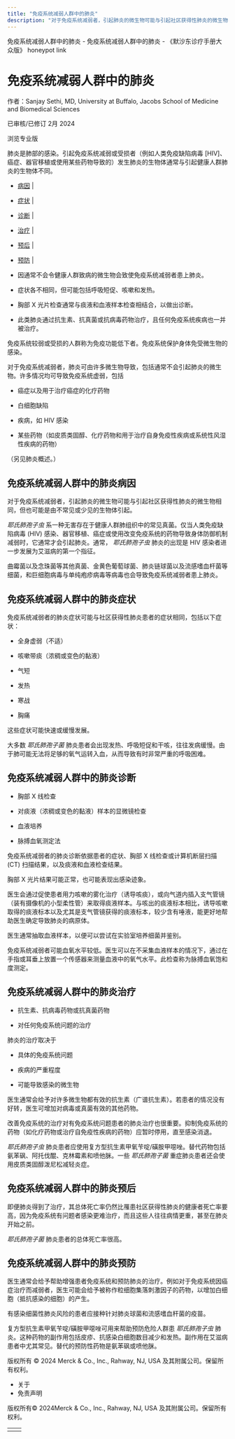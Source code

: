 ```yaml
---
title: "免疫系统减弱人群中的肺炎"
description: "对于免疫系统减弱者，引起肺炎的微生物可能与引起社区获得性肺炎的微生物相同，但也可能是由不常见或少见的生物体引起。"
---
```


﻿免疫系统减弱人群中的肺炎 \- 免疫系统减弱人群中的肺炎 \- 《默沙东诊疗手册大众版》 honeypot link

# 免疫系统减弱人群中的肺炎

作者：Sanjay Sethi, MD, University at Buffalo, Jacobs School of Medicine and
Biomedical Sciences

已审核/已修订 2月 2024

浏览专业版

肺炎是肺部的感染。引起免疫系统减弱或受损者（例如人类免疫缺陷病毒 \[HIV\]、癌症、器官移植或使用某些药物导致的）发生肺炎的生物体通常与引起健康人群肺炎的生物体不同。

- [病因](#病因_v21451633_zh) \|
- [症状](#症状_v21451648_zh) \|
- [诊断](#诊断_v21451652_zh) \|
- [治疗](#治疗_v21451663_zh) \|
- [预后](#预后_v39503499_zh) \|
- [预防](#预防_v39503505_zh) \|

- 因通常不会令健康人群致病的微生物会致使免疫系统减弱者患上肺炎。

- 症状各不相同，但可能包括呼吸短促、咳嗽和发热。

- 胸部 X 光片检查通常与痰液和血液样本检查相结合，以做出诊断。

- 此类肺炎通过抗生素、抗真菌或抗病毒药物治疗，且任何免疫系统疾病也一并被治疗。


免疫系统较弱或受损的人群称为免疫功能低下者。免疫系统保护身体免受微生物的感染。

对于免疫系统减弱者，肺炎可由许多微生物导致，包括通常不会引起肺炎的微生物。许多情况均可导致免疫系统虚弱，包括

- 癌症以及用于治疗癌症的化疗药物

- 白细胞缺陷

- 疾病，如 HIV 感染

- 某些药物（如皮质类固醇、化疗药物和用于治疗自身免疫性疾病或系统性风湿性疾病的药物）


（另见肺炎概述。）

## 免疫系统减弱人群中的肺炎病因

对于免疫系统减弱者，引起肺炎的微生物可能与引起社区获得性肺炎的微生物相同，但也可能是由不常见或少见的生物体引起。

_耶氏肺孢子虫_ 系一种无害存在于健康人群肺组织中的常见真菌。仅当人类免疫缺陷病毒 (HIV) 感染、器官移植、癌症或使用改变免疫系统的药物导致身体防御机制减弱时，它通常才会引起肺炎。通常， _耶氏肺孢子虫_ 肺炎的出现是 HIV 感染者进一步发展为艾滋病的第一个指征。

曲霉菌以及念珠菌等其他真菌、金黄色葡萄球菌、肺炎链球菌以及流感嗜血杆菌等细菌，和巨细胞病毒与单纯疱疹病毒等病毒也会导致免疫系统减弱者患上肺炎。

## 免疫系统减弱人群中的肺炎症状

免疫系统减弱者的肺炎症状可能与社区获得性肺炎患者的症状相同，包括以下症状：

- 全身虚弱（不适）

- 咳嗽带痰（浓稠或变色的黏液）

- 气短

- 发热

- 寒战

- 胸痛


这些症状可能快速或缓慢发展。

大多数 _耶氏肺孢子菌_ 肺炎患者会出现发热、呼吸短促和干咳，往往发病缓慢。由于肺可能无法将足够的氧气运转入血，从而导致有时非常严重的呼吸困难。

## 免疫系统减弱人群中的肺炎诊断

- 胸部 X 线检查

- 对痰液（浓稠或变色的黏液）样本的显微镜检查

- 血液培养

- 脉搏血氧测定法


免疫系统减弱者的肺炎诊断依据患者的症状、胸部 X 线检查或计算机断层扫描 (CT) 扫描结果，以及痰液和血液检查结果。

胸部 X 光片结果可能正常，也可能表现出感染迹象。

医生会通过促使患者用力咳嗽的雾化治疗（诱导咳痰），或向气道内插入支气管镜（装有摄像机的小型柔性管）来取得痰液样本。与咳出的痰液标本相比，诱导咳嗽取得的痰液标本以及尤其是支气管镜获得的痰液标本，较少含有唾液，能更好地帮助医生确定导致肺炎的病原体。

医生通常抽取血液样本，以便可以尝试在实验室培养细菌并鉴别。

免疫系统减弱者可能血氧水平较低。医生可以在不采集血液样本的情况下，通过在手指或耳垂上放置一个传感器来测量血液中的氧气水平。此检查称为脉搏血氧饱和度测定。

## 免疫系统减弱人群中的肺炎治疗

- 抗生素、抗病毒药物或抗真菌药物

- 对任何免疫系统问题的治疗


肺炎的治疗取决于

- 具体的免疫系统问题

- 疾病的严重程度

- 可能导致感染的微生物


医生通常会给予对许多微生物都有效的抗生素（广谱抗生素）。若患者的情况没有好转，医生可增加对病毒或真菌有效的其他药物。

改善免疫系统的治疗对有免疫系统问题患者的肺炎治疗也很重要。抑制免疫系统的药物（如化疗药物或治疗自免疫性疾病的药物）应暂时停用，直至感染消退。

_耶氏肺孢子虫_ 肺炎患者应使用复方型抗生素甲氧苄啶/磺胺甲噁唑。替代药物包括氨苯砜、阿托伐醌、克林霉素和喷他脒。一些 _耶氏肺孢子菌_ 重症肺炎患者还会使用皮质类固醇泼尼松减轻炎症。

## 免疫系统减弱人群中的肺炎预后

即便肺炎得到了治疗，其总体死亡率仍然比罹患社区获得性肺炎的健康者死亡率要高，因为免疫系统有问题者感染更难治疗，而且这些人往往病情更重，甚至在肺炎开始之前。

_耶氏肺孢子菌_ 肺炎患者的总体死亡率很高。

## 免疫系统减弱人群中的肺炎预防

医生通常会给予帮助增强患者免疫系统和预防肺炎的治疗。例如对于免疫系统因癌症治疗而减弱者，医生可能会给予被称作粒细胞集落刺激因子的药物，以增加白细胞（抵抗感染的细胞）的产生。

有感染细菌性肺炎风险的患者应接种针对肺炎球菌和流感嗜血杆菌的疫苗。

复方型抗生素甲氧苄啶/磺胺甲噁唑可用来帮助预防危险人群患 _耶氏肺孢子虫_ 肺炎。这种药物的副作用包括皮疹、抗感染白细胞数目减少和发热。副作用在艾滋病患者中尤其常见。替代的预防性药物是氨苯砜或喷他脒。



版权所有 © 2024
Merck & Co., Inc., Rahway, NJ, USA 及其附属公司。保留所有权利。

- 关于
- 免责声明

版权所有© 2024Merck & Co., Inc., Rahway, NJ, USA 及其附属公司。保留所有权利。

|     |     |
| --- | --- |
|  |  |